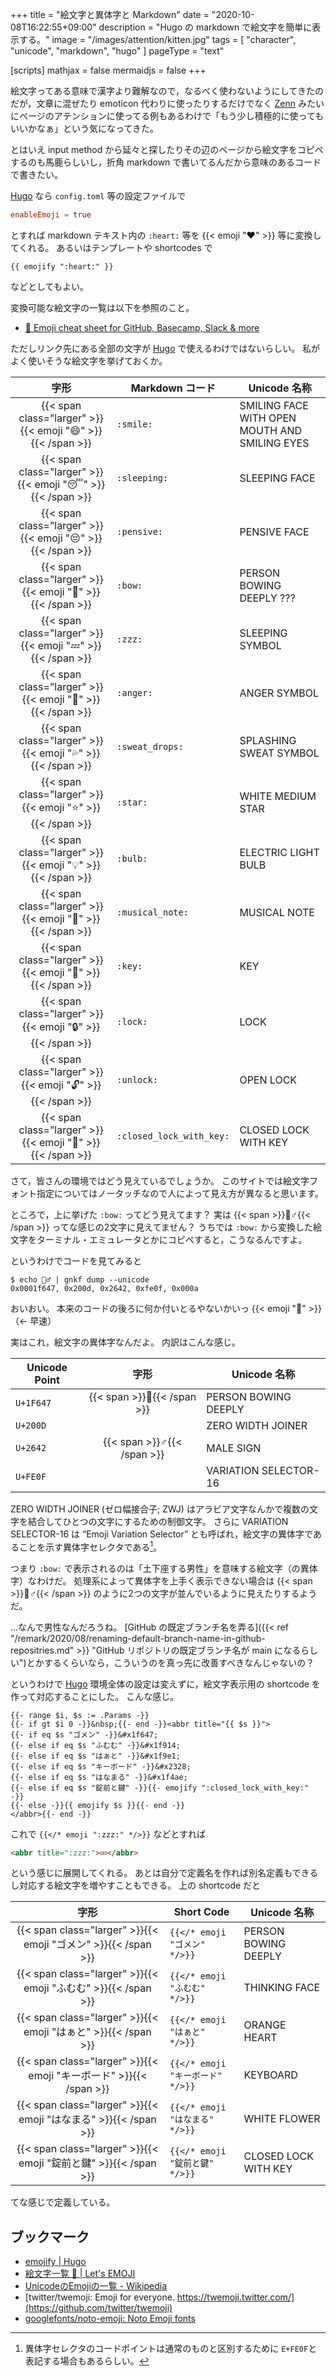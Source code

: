 +++
title = "絵文字と異体字と Markdown"
date =  "2020-10-08T16:22:55+09:00"
description = "Hugo の markdown で絵文字を簡単に表示する。"
image = "/images/attention/kitten.jpg"
tags = [ "character", "unicode", "markdown", "hugo" ]
pageType = "text"

[scripts]
  mathjax = false
  mermaidjs = false
+++

絵文字ってある意味で漢字より難解なので，なるべく使わないようにしてきたのだが，文章に混ぜたり emoticon 代わりに使ったりするだけでなく [Zenn] みたいにページのアテンションに使ってる例もあるわけで「もう少し積極的に使ってもいいかなぁ」という気になってきた。

とはいえ input method から延々と探したりその辺のページから絵文字をコピペするのも馬鹿らしいし，折角 markdown で書いてるんだから意味のあるコードで書きたい。

[Hugo] なら `config.toml` 等の設定ファイルで

```toml
enableEmoji = true
```

とすれば markdown テキスト内の `:heart:` 等を {{< emoji ":heart:" >}} 等に変換してくれる。
あるいはテンプレートや shortcodes で

```text
{{ emojify ":heart:" }}
```

などとしてもよい。

変換可能な絵文字の一覧は以下を参照のこと。

- [🎁 Emoji cheat sheet for GitHub, Basecamp, Slack & more](https://www.webfx.com/tools/emoji-cheat-sheet/)

ただしリンク先にある全部の文字が [Hugo] で使えるわけではないらしい。
私がよく使いそうな絵文字を挙げておくか。

| 字形  | Markdown コード | Unicode 名称 |
|:-----:| --------------- | ------------ |
| {{< span class="larger" >}}{{< emoji ":smile:" >}}{{< /span >}} | `:smile:` | SMILING FACE WITH OPEN MOUTH AND SMILING EYES |
| {{< span class="larger" >}}{{< emoji ":sleeping:" >}}{{< /span >}} | `:sleeping:` | SLEEPING FACE |
| {{< span class="larger" >}}{{< emoji ":pensive:" >}}{{< /span >}} | `:pensive:` | PENSIVE FACE  |
| {{< span class="larger" >}}{{< emoji ":bow:" >}}{{< /span >}} | `:bow:` | PERSON BOWING DEEPLY ??? |
| {{< span class="larger" >}}{{< emoji ":zzz:" >}}{{< /span >}} | `:zzz:` | SLEEPING SYMBOL |
| {{< span class="larger" >}}{{< emoji ":anger:" >}}{{< /span >}} | `:anger:` | ANGER SYMBOL |
| {{< span class="larger" >}}{{< emoji ":sweat_drops:" >}}{{< /span >}} | `:sweat_drops:` | SPLASHING SWEAT SYMBOL  |
| {{< span class="larger" >}}{{< emoji ":star:" >}}{{< /span >}} | `:star:` | WHITE MEDIUM STAR  |
| {{< span class="larger" >}}{{< emoji ":bulb:" >}}{{< /span >}} | `:bulb:` | ELECTRIC LIGHT BULB  |
| {{< span class="larger" >}}{{< emoji ":musical_note:" >}}{{< /span >}} | `:musical_note:` | MUSICAL NOTE  |
| {{< span class="larger" >}}{{< emoji ":key:" >}}{{< /span >}} | `:key:` | KEY |
| {{< span class="larger" >}}{{< emoji ":lock:" >}}{{< /span >}} | `:lock:` | LOCK |
| {{< span class="larger" >}}{{< emoji ":unlock:" >}}{{< /span >}} | `:unlock:` | OPEN LOCK  |
| {{< span class="larger" >}}{{< emoji ":closed_lock_with_key:" >}}{{< /span >}} | `:closed_lock_with_key:` | CLOSED LOCK WITH KEY |

さて，皆さんの環境ではどう見えているでしょうか。
このサイトでは絵文字フォント指定についてはノータッチなので人によって見え方が異なると思います。 

ところで，上に挙げた `:bow:` ってどう見えてます？ 実は {{< span >}}&#x1f647;&#x2642;{{< /span >}} ってな感じの2文字に見えてません？ うちでは `:bow:` から変換した絵文字をターミナル・エミュレータとかにコピペすると，こうなるんですよ。

というわけでコードを見てみると

```text
$ echo 🙇‍♂️ | gnkf dump --unicode
0x0001f647, 0x200d, 0x2642, 0xfe0f, 0x000a
```

おいおい。
本来のコードの後ろに何か付いとるやないかいっ {{< emoji ":anger:" >}} （← 早速）

実はこれ，絵文字の異体字なんだよ。
内訳はこんな感じ。

| Unicode Point |                字形                | Unicode 名称          |
| ------------- |:----------------------------------:| --------------------- |
| `U+1F647`     | {{< span >}}&#x1f647;{{< /span >}} | PERSON BOWING DEEPLY  |
| `U+200D`      |                                    | ZERO WIDTH JOINER     |
| `U+2642`      | {{< span >}}&#x2642;{{< /span >}}  | MALE SIGN             |
| `U+FE0F`      |                                    | VARIATION SELECTOR-16 |

ZERO WIDTH JOINER (ゼロ幅接合子; ZWJ) はアラビア文字なんかで複数の文字を結合してひとつの文字にするための制御文字。
さらに VARIATION SELECTOR-16 は “Emoji Variation Selector” とも呼ばれ，絵文字の異体字であることを示す異体字セレクタである[^vs1]。

[^vs1]: 異体字セレクタのコードポイントは通常のものと区別するために `E+FE0F`と表記する場合もあるらしい。

つまり `:bow:` で表示されるのは「土下座する男性」を意味する絵文字（の異体字）なわけだ。
処理系によって異体字を上手く表示できない場合は {{< span >}}&#x1f647;&#x2642;{{< /span >}} のように2つの文字が並んでいるように見えたりするようだ。

...なんで男性なんだろうね。
[GitHub の既定ブランチ名を弄る]({{< ref "/remark/2020/08/renaming-default-branch-name-in-github-repositries.md" >}} "GitHub リポジトリの既定ブランチ名が main になるらしい")とかするくらいなら，こういうのを真っ先に改善すべきなんじゃないの？

というわけで [Hugo] 環境全体の設定は変えずに，絵文字表示用の shortcode を作って対応することにした。
こんな感じ。

```text
{{- range $i, $s := .Params -}}
{{- if gt $i 0 -}}&nbsp;{{- end -}}<abbr title="{{ $s }}">
{{- if eq $s "ゴメン" -}}&#x1f647;
{{- else if eq $s "ふむむ" -}}&#x1f914;
{{- else if eq $s "はぁと" -}}&#x1f9e1;
{{- else if eq $s "キーボード" -}}&#x2328;
{{- else if eq $s "はなまる" -}}&#x1f4ae;
{{- else if eq $s "錠前と鍵" -}}{{- emojify ":closed_lock_with_key:" -}}
{{- else -}}{{ emojify $s }}{{- end -}}
</abbr>{{- end -}}
```

これで `{{</* emoji ":zzz:" */>}}` などとすれば

```html
<abbr title=":zzz:">💤</abbr>
```

という感じに展開してくれる。
あとは自分で定義名を作れば別名定義もできるし対応する絵文字を増やすこともできる。
上の shortcode だと

|                                字形                                | Short Code                       | Unicode 名称         |
|:------------------------------------------------------------------:| -------------------------------- | -------------------- |
|   {{< span class="larger" >}}{{< emoji "ゴメン" >}}{{< /span >}}   | `{{</* emoji "ゴメン" */>}}`     | PERSON BOWING DEEPLY |
|   {{< span class="larger" >}}{{< emoji "ふむむ" >}}{{< /span >}}   | `{{</* emoji "ふむむ" */>}}`     | THINKING FACE        |
|   {{< span class="larger" >}}{{< emoji "はぁと" >}}{{< /span >}}   | `{{</* emoji "はぁと" */>}}`     | ORANGE HEART         |
| {{< span class="larger" >}}{{< emoji "キーボード" >}}{{< /span >}} | `{{</* emoji "キーボード" */>}}` | KEYBOARD             |
|  {{< span class="larger" >}}{{< emoji "はなまる" >}}{{< /span >}}  | `{{</* emoji "はなまる" */>}}`   | WHITE FLOWER         |
| {{< span class="larger" >}}{{< emoji "錠前と鍵" >}}{{< /span >}} | `{{</* emoji "錠前と鍵" */>}}` | CLOSED LOCK WITH KEY |

てな感じで定義している。

## ブックマーク

- [emojify | Hugo](https://gohugo.io/functions/emojify/)
- [絵文字一覧 🤣 | Let's EMOJI](https://lets-emoji.com/emojilist/)
- [UnicodeのEmojiの一覧 - Wikipedia](https://ja.wikipedia.org/wiki/Unicode%E3%81%AEEmoji%E3%81%AE%E4%B8%80%E8%A6%A7)
- [twitter/twemoji: Emoji for everyone. https://twemoji.twitter.com/](https://github.com/twitter/twemoji)
- [googlefonts/noto-emoji: Noto Emoji fonts](https://github.com/googlefonts/noto-emoji)

[Zenn]: https://zenn.dev/ "Zenn｜プログラマーのための情報共有コミュニティ"
[Hugo]: https://gohugo.io/ "The world’s fastest framework for building websites | Hugo"
<!-- eof -->
